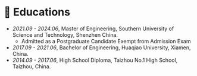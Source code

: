 # 📖 Educations
- *2021.09 - 2024.06*, Master of Engineering, Southern University of Science and Technology, Shenzhen China.
    - Admitted as a Postgraduate Candidate Exempt from Admission Exam
- *2017.09 - 2021.06*, Bachelor of Engineering, Huaqiao University, Xiamen, China. 
- *2014.09 - 2017.06*, High School Diploma, Taizhou No.1 High School, Taizhou, China.